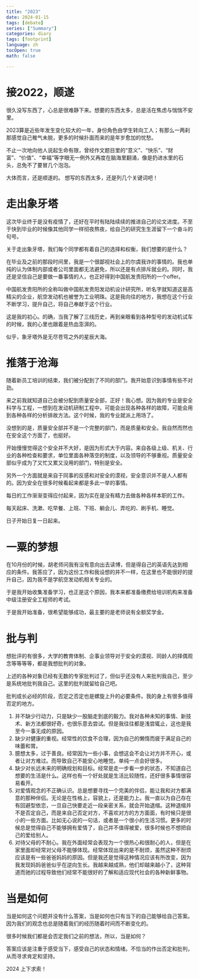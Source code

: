 ```yaml
---
title: "2023"
date: 2024-01-15
tags: [debate]
series: ["Summary"]
categories: diary
tags: [footprint]
language: zh
tocOpen: true
math: false

---
```


# 接2022，顺遂

很久没写东西了，心总是很难静下来。想要的东西太多，总是活在焦虑与惴惴不安里。

2023算是近些年发生变化较大的一年，身份角色由学生转向工人；有那么一两刹那感觉自己稚气未脱，更多的时候扑面而来的是年岁愈加的忧愁。

不止一次地向他人说起生命有限，曾经作文题目里的“意义”、“快乐”、“财富”、“价值”、“幸福”等字眼无一例外又再度在脑海里翻涌，像是扔进水里的石头，总免不了要冒几个泡泡。

大体而言，还是顺遂的。
想写的东西太多，还是列几个关键词吧！

# 走出象牙塔

这次毕业终于是没有疫情了，还好在平时有陆陆续续的推进自己的论文进度。不至于快到毕业的时候像其他同学一样彻夜熬夜，给自己的研究生生涯留下一个奋斗的句号。

关于走出象牙塔，我们每个同学都有着自己的选择和权衡，我们想要的是什么？

在毕业及之前的那段时间里，我是一个很鄙视社会上的尔虞我诈的事情的。我也单纯的认为体制内部或者公司里面都无法避免，所以还是有点排斥就业的。同时，我还是坚信自己是要做一番事情的人，也正好得到中国航发贵阳所的一个offer。

中国航发贵阳所的全称叫做中国航发贵阳发动机设计研究所，听名字就知道这是高精尖的企业，航空发动机也被誉为工业明珠。这是我向往的地方，我想在这个行业不断学习，提升自己，将自己奉献于这个行业。

这是我的初心。的确，当我了解了三线历史，再到亲眼看到各种型号的发动机试车的时候，我的心里也跟着是热血澎湃的。

似乎，象牙塔外是无尽苍穹之外的星辰大海。

# 推落于沧海

随着新员工培训的结束，我们被分配到了不同的部门。我开始意识到事情有些不对劲。

来之前我就知道自己会被分配到质量安全部，正好！我心想。因为我的专业是安全科学与工程，一想到在发动机研制工程中，可能会出现各种各样的故障，可能会用到各种各样的分析排故方法。这个时候，我的专业就派上用场了。

没想到的是，质量安全部并不是一个完整的部门，而是质量和安全。我自然而然也在安全这个方面了，也挺好。

开始慢慢觉得这个安全并不大好，是因为形式大于内容。来自各级上级、机关、行业的各种检查和要求，单位里面各种落空的制度，以及领导的不够重视。质量安全部似乎成为了又忙又累又没用的部门，特别是安全。

另外一个方面就是来自于同事的反感和对安全的漠视，安全意识并不是人人都有的。因为安全在很多时候看起来都是多此一举的事情。

每日的工作渐渐变得应付起来，因为实在是没有精力去做各种各样本职的工作。

每天起床、洗漱、吃早餐、上班、下班、躺会儿、弄吃的、刷手机、睡觉。

日子开始日复一日起来。

# 一粟的梦想

在10月份的时候，胡老师问我有没有意向出去读博，但是得自己的英语先达到相应的条件。我答应了，因为这份工作和我设想的并不一样，在这里也不能很好的提升自己，因为我不是学航空发动机相关专业的。

于是我开始收集准备学习，也正是这个原因，我本来都准备缴费给培训机构来准备中级注册安全工程师的考试。

于是我开始准备，很希望能够成功，最主要的是老师说有全额奖学金。

# 批与判

想批评的有很多，大学的教育体制、企事业领导对于安全的漠视、同龄人的择偶观念等等等等，都是我想批判的对象。

上述的各种对象已经有无数的专家批判过了，但似乎还没有人来批判我自己，至少是系统地批判我自己。这里的批判就留给自己吧。

批判成长必经的阶段，否定之否定也是螺旋上升的必要条件。我的身上有很多值得否定的地方。

1. 并不缺少行动力，只是缺少一股脑走到底的毅力。我对各种未知的事情、新技术、新方法都很好奇，也很乐意去尝试。但是我往往都是浅尝辄止，这也是我至今一事无成的原因。
2. 缺少对健康的重视。经常性的饮食不合理，因为自己的懒惰而疲于满足自己的味蕾和胃。 
3. 臆想太多，过于善良。经常因为一些小事，会想这会不会让对方并不开心，或者让对方难过。而导致自己不能安心地睡觉。单纯一点会好很多。
4. 缺少对长远未来的明确规划和目标。经常是走一步看一步的状态，不知道自己想要的生活是什么。这样也有一个好处就是生活比较随性，还好很多事情很容易看开。
5. 对爱情观念的不正确认识。总是想要寻找一个完美的伴侣，能让我和对方都满意的那种伴侣。无论是在性格上，容貌上，还是能力上。我一直以为自己存在有回避型依恋，一旦自己快要走近一段亲密关系，就会开始退缩。这种退缩并不是否定自己，而是来自己否定对方，不喜欢对方的方方面面，有时候只是很小的一些方面。比如无心说的一句话，或者是一个很小的生活习惯。更多的时候总是觉得自己不能够拥有爱情了，自己并不值得被爱，很多时候也不想把自己的爱给别人。
6. 对待父母的不耐心。我在外面经常会表现为一个很热心和很耐心的人，但是在家里面却经常对父母不能够体现。经常体现出来的是不耐烦，虽然这种不耐烦应该是有一些爸爸妈妈的原因。但是我还是觉得这种情况应该有所改变，因为我发现妈妈爸爸似乎在逆向生长。我越来越成熟，他们却越来越小了，这种背道而驰的过程导致他们经常不能很好的了解和适应现代社会的各种新鲜事物。

# 当是如何

当是如何这个问题并没有什么答案，当是如何也只有当下的自己能够给自己答案。因为我们的观念也总是随着我们的经历随着时间而不断变化的。

很多时候我们都是会否定我们之前的想法，所以，当是如何？

答案应该是注重于感受当下，感受自己的状态和情绪。不恰当的作出否定和批判，从而寻求肯定和坚持。

2024 上下求索！
